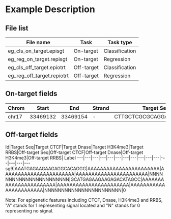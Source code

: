# Example Description

## File list
File name | Task | Task type
--------|--------|---------
eg_cls_on_target.episgt | On-target | Classification
eg_reg_on_target.repisgt | On-target | Regression
eg_cls_off_target.epiotrt | Off-target | Classification
eg_reg_off_target.repiotrt | Off-target | Regression


## On-target fields

Chrom|Start|End|Strand|Target Seq|CTCF|Dnase|H3K4me3|RRBS|Label
---|---|---|---|---|---|---|---|---|---
chr17|33469132|33469154|-|CTTGCTCGCGCAGGACGAGGCGG|AAAAAAAAAAAAAAAAAAAAAAA|AAAAAAAAAAAAAAAAAAAAAAA|AAAAAAAAAAAAAAAAAAAAAAA|NNNNNNNNNNNNNNNNNNNNNNN|1


## Off-target fields

Id|Target Seq|Target CTCF|Target Dnase|Target H3K4me3|Target RRBS|Off-target Seq|Off-target CTCF|Off-target Dnase|Off-target H3K4me3|Off-target RRBS| Label
---|---|---|---|---|---|---|---|---|---|---|---|---|---|---
sg9|AAATGAGAAGAAGAGGCACAGGG|AAAAAAAAAAAAAAAAAAAAAAA|AAAAAAAAAAAAAAAAAAAAAAA|AAAAAAAAAAAAAAAAAAAAAAA|NNNNNNNNNNNNNNNNNNNNNNN|GCATGAGAAGAAGAGACATAGCC|AAAAAAAAAAAAAAAAAAAAAAA|AAAAAAAAAAAAAAAAAAAAAAA|AAAAAAAAAAAAAAAAAAAAAAA|NNNNNNNNNNNNNNNNNNNNNNN|0

Note:
For epigenetic features including CTCF, Dnase, H3K4me3 and RRBS, "A" stands for 1 representing signal located and "N" stands for 0 representing no signal.

